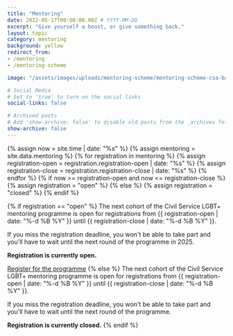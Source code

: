 ```yaml
---
title: "Mentoring"
date: 2022-05-17T00:00:00.00Z # YYYY-MM-DD
excerpt: "Give yourself a boost, or give something back."
layout: topic
category: mentoring
background: yellow
redirect_from:
- /mentoring
- /mentoring-scheme

image: "/assets/images/uploads/mentoring-scheme/mentoring-scheme-csa-banner.png"

# Social Media
# Set to 'true' to turn on the social links
social-links: false

# Archived posts
# Add 'show-archive: false' to disable old posts from the _archives folder being displayed
show-archive: false
---
```

{% assign now = site.time | date: "%s" %}
{% assign mentoring = site.data.mentoring %}
{% for registration in mentoring %}
  {% assign registration-open = registration.registration-open | date: "%s" %}
  {% assign registration-close = registration.registration-close | date: "%s" %}
{% endfor %}
{% if now >= registration-open and now <= registration-close %}
  {% assign registration = "open" %}
{% else %}
  {% assign registration = "closed" %}
{% endif %}

{% if registration == "open" %}
The next cohort of the Civil Service LGBT+ mentoring programme is open for registrations from {{ registration-open | date: "%-d %B %Y" }} until {{ registration-close | date: "%-d %B %Y" }}. 

If you miss the registration deadline, you won't be able to take part and you'll have to wait until the next round of the programme in 2025.

**Registration is currently open.**

<a href="/mentoring/register" title="Visit the mentee registration page" class="button button--action">Register for the programme</a>
{% else %}
The next cohort of the Civil Service LGBT+ mentoring programme is open for registrations from {{ registration-open | date: "%-d %B %Y" }} until {{ registration-close | date: "%-d %B %Y" }}. 

If you miss the registration deadline, you won't be able to take part and you'll have to wait until the next round of the programme.

**Registration is currently closed.**
{% endif %}
